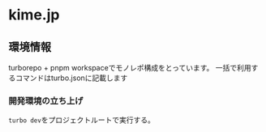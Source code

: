 # kime.jp

## 環境情報

turborepo + pnpm workspaceでモノレポ構成をとっています。
一括で利用するコマンドはturbo.jsonに記載します

### 開発環境の立ち上げ

`turbo dev`をプロジェクトルートで実行する。
